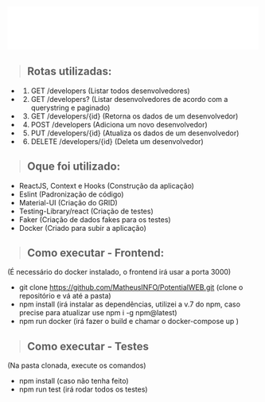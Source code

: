 ![alt text](./public/img/logo.png "PotentialCRUD")

>## Rotas utilizadas:
-  1. GET /developers (Listar todos desenvolvedores)
-  2. GET /developers? (Listar desenvolvedores de acordo com a querystring e paginado)
-  3. GET /developers/{id} (Retorna os dados de um desenvolvedor)
-  4. POST /developers (Adiciona um novo desenvolvedor)
-  5. PUT /developers/{id} (Atualiza os dados de um desenvolvedor)
-  6. DELETE /developers/{id} (Deleta um desenvolvedor)

>## Oque foi utilizado:
-  ReactJS, Context e Hooks (Construção da aplicação) 
-  Eslint (Padronização de código)
-  Material-UI (Criação do GRID)
-  Testing-Library/react (Criação de testes)
-  Faker (Criação de dados fakes para os testes)
-  Docker (Criado para subir a aplicação)

>## Como executar - Frontend:
(É necessário do docker instalado, o frontend irá usar a porta 3000)
-  git clone https://github.com/MatheusINFO/PotentialWEB.git (clone o repositório e vá até a pasta)
-  npm install (irá instalar as dependências, utilizei a v.7 do npm, caso precise para atualizar use npm i -g npm@latest)
-  npm run docker (irá fazer o build e chamar o docker-compose up )

>## Como executar - Testes
(Na pasta clonada, execute os comandos)
- npm install (caso não tenha feito)
- npm run test (irá rodar todos os testes)
